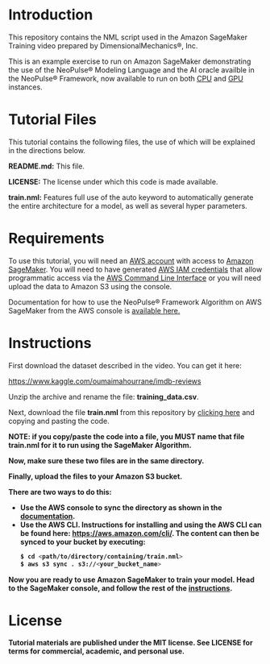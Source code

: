 # Introduction
This repository contains the NML script used in the Amazon SageMaker Training video prepared by DimensionalMechanics®, Inc.

This is an example exercise to run on Amazon SageMaker demonstrating the use of the NeoPulse® Modeling Language and the AI oracle availble in the NeoPulse® Framework, now available to run on both [CPU](https://aws.amazon.com/marketplace/pp/prodview-die5a2b34vjii) and [GPU](https://aws.amazon.com/marketplace/pp/prodview-7fngm7wimrfwy) instances.

# Tutorial Files
This tutorial contains the following files, the use of which will be explained in the directions below.

**README.md:** This file.

**LICENSE:** The license under which this code is made available.

**train.nml:** Features full use of the auto keyword to automatically generate the entire architecture for a model, as well as several hyper parameters.

# Requirements

To use this tutorial, you will need an [AWS account](https://aws.amazon.com/free/) with access to [Amazon SageMaker](https://aws.amazon.com/sagemaker/). You will need to have generated [AWS IAM credentials](https://aws.amazon.com/iam/) that allow programmatic access via the [AWS Command Line Interface](https://aws.amazon.com/cli/) or you will need upload the data to Amazon S3 using the console.

Documentation for how to use the NeoPulse® Framework Algorithm on AWS SageMaker from the AWS console is [available here.](https://docs.neopulse.ai/NP-SageMaker/)

# Instructions

First download the dataset described in the video. You can get it here:

https://www.kaggle.com/oumaimahourrane/imdb-reviews

Unzip the archive and rename the file: **training_data.csv**.

Next, download the file **train.nml** from this repository by [clicking here](https://raw.githubusercontent.com/DimensionalMechanics/SageMakerVideo/master/train.nml) and copying and pasting the code.

<b>NOTE: if you copy/paste the code into a file, you MUST name that file train.nml for it to run using the SageMaker Algorithm.<b>

Now, make sure these two files are in the same directory.

Finally, upload the files to your Amazon S3 bucket.

There are two ways to do this:  

- Use the AWS console to sync the directory as shown in the [documentation](https://docs.neopulse.ai/NP-SageMaker/#s3-bucket).</b>
- Use the AWS CLI. Instructions for installing and using the AWS CLI can be found here: https://aws.amazon.com/cli/. The content can then be synced to your bucket by executing:
    ```bash
    $ cd <path/to/directory/containing/train.nml>
    $ aws s3 sync . s3://<your_bucket_name>
    ```


Now you are ready to use Amazon SageMaker to train your model. Head to the SageMaker console, and follow the rest of the [instructions](https://docs.neopulse.ai/NP-SageMaker/#algorithm-subscription).

# License
Tutorial materials are published under the MIT license. See LICENSE for terms for commercial, academic, and personal use.
